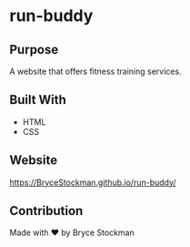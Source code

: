 # run-buddy

## Purpose
A website that offers fitness training services.

## Built With
* HTML
* CSS

## Website
https://BryceStockman.github.io/run-buddy/

## Contribution
Made with ❤️ by Bryce Stockman
